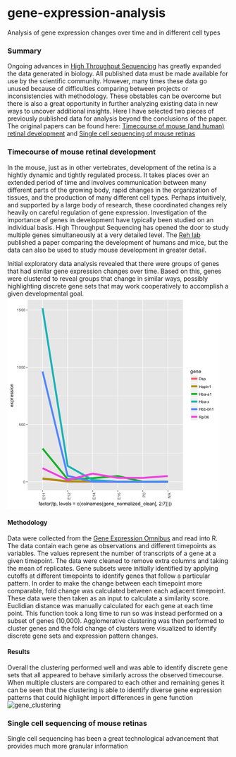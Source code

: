 # gene-expression-analysis
Analysis of gene expression changes over time and in different cell types

### Summary
Ongoing advances in <a href="https://en.wikipedia.org/wiki/DNA_sequencing#High-throughput_methods" target="_blank">High Throughput Sequencing</a> has greatly expanded the data generated in biology. All published data must be made available for
use by the scientific community. However, many times these data go unused because of difficulties comparing between projects
or inconsistencies with methodology. These obstables can be overcome but there is also a great opportunity in further
analyzing existing data in new ways to uncover additional insights. Here I have selected two pieces of previously published
data for analysis beyond the conclusions of the paper. The original papers can be found here: <a href="https://www.cell.com/developmental-cell/fulltext/S1534-5807(17)30873-0" target="_blank">Timecourse of mouse (and human) retinal development</a> and <a href="https://www.cell.com/fulltext/S0092-8674(15)00549-8" target="_blank">Single cell sequencing of mouse retinas</a>

### Timecourse of mouse retinal development
In the mouse, just as in other vertebrates, development of the retina is a hightly dynamic and tightly regulated process. It
takes places over an extended period of time and involves communication between many different parts of the growing body,
rapid changes in the organization of tissues, and the production of many different cell types. Perhaps intuitively, and
supported by a large body of research, these coordinated changes rely heavily on careful regulation of gene expression.
Investigation of the importance of genes in development have typically been studied on an individual basis. High Throughput
Sequencing has opened the door to study multiple genes simultaneously at a very detailed level. The <a href="http://faculty.washington.edu/tomreh/" target="_blank">Reh lab</a> published a paper comparing the development of humans
and mice, but the data can also be used to study mouse development in greater detail.

Initial exploratory data analysis revealed that there were groups of genes that had similar gene expression changes over time.
Based on this, genes were clustered to reveal groups that change in similar ways, possibly highlighting discrete gene sets
that may work cooperatively to accomplish a given developmental goal.
![gene_expression](/images/gene_expression.png)

#### Methodology
Data were collected from the <a href="https://www.ncbi.nlm.nih.gov/geo/" target="_blank">Gene Expression Omnibus</a> and
read into R. The data contain each gene as observations and different timepoints as variables. The values represent the number
of transcripts of a gene at a given timepoint. The data were cleaned to remove extra columns and taking the mean of
replicates. Gene subsets were initially identified by applying cutoffs at different timepoints to identify genes that follow a
particular pattern. In order to make the change between each timepoint more comparable, fold change was calculated between
each adjacent timepoint. These data were then taken as an input to calculate a similarity score. Euclidian distance was
manually calculated for each gene at each time point. This function took a long time to run so was instead performed on a
subset of genes (10,000). Agglomerative clustering was then performed to cluster genes and the fold change of clusters were
visualized to identify discrete gene sets and expression pattern changes.

#### Results
Overall the clustering performed well and was able to identify discrete gene sets that all appeared to behave similarly across
the observed timecourse. When multiple clusters are compared to each other and remaining genes it can be seen that the
clustering is able to identify diverse gene expression patterns that could highlight import differences in gene function
![gene_clustering](/images/gene_clustering_2.png)

### Single cell sequencing of mouse retinas
Single cell sequencing has been a great technological advancement that provides much more granular information
